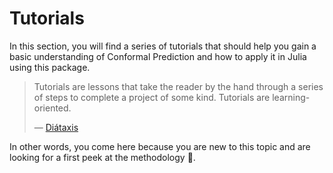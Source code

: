 # Tutorials

In this section, you will find a series of tutorials that should help you gain a basic understanding of Conformal Prediction and how to apply it in Julia using this package.

> Tutorials are lessons that take the reader by the hand through a series of steps to complete a project of some kind. Tutorials are learning-oriented.
>
> — [Diátaxis](https://diataxis.fr/tutorials/)

In other words, you come here because you are new to this topic and are looking for a first peek at the methodology 🫣.

